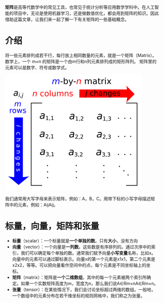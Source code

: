 **矩阵**是高等代数学中的常见工具，也常见于统计分析等应用数学学科中。在人工智能的项目中，无论是使用机器学习，还是做数值优化，都会用到矩阵的知识。因此借助这篇文章，让我们来一起了解一下有关矩阵的一些基础概念。

# 介绍
将一些元素排列成若干行，每行放上相同数量的元素，就是一个矩阵（Matrix）。
数学上，一个 m×n 的矩阵是一个由m行和n列元素排列成的矩形阵列。
矩阵里的元素可以是数字、符号或数学式。

![enter image description here](https://github.com/xiaohuidu/AI/blob/master/images/Matrix.svg)

我们通常用大写字母来表示矩阵，例如：A，B，C。用带下标的小写字母描述矩阵中的元素，例如：AijAij。

# 标量，向量，矩阵和张量

-   **标量**（scalar）：一个标量就是**一个单独的数**。只有**大小**，没有方向
-   **向量**（vector）：一个向量是**一列数**。这些数是有序排列的。通过次序中的索引，我们可以确定每个单独的数。通常我们赋予向量**小写变量**名称，比如x。向量中的元素可以通过脚标表示。向量x的第一个元素是x1x1，第二个元素是x2x2，等等。可以把向量看作空间中的点，每个元素是不同坐标轴上的坐标。
-   **矩阵**（matrix）：矩阵是**一个二维数组**，其中的每一个元素被两个索引所确定。如果一个实数矩阵高度为m，宽度为n，那么我们说A∈Rm×nA∈Rm×n。
-   **张量**（tensor）：在某些情况下，我们会讨论坐标超过两维的数组。一般地，一个数组中的元素分布在若干维坐标的规则网格中，我们称之为张量。
<!--stackedit_data:
eyJoaXN0b3J5IjpbLTI1NjA2NTc3OF19
-->
